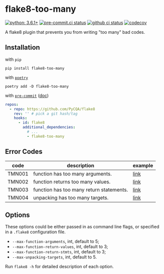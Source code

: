 # flake8-too-many

[![python: 3.6.1+](https://img.shields.io/badge/python->=3.6.1-blue.svg)](https://www.python.org/downloads/)
[![pre-commit.ci status](https://results.pre-commit.ci/badge/github/queensferryme/flake8-too-many/master.svg)](https://results.pre-commit.ci/latest/github/queensferryme/flake8-too-many/master)
[![github ci status](https://img.shields.io/github/workflow/status/queensferryme/flake8-too-many/Test?label=test&logo=github&message=passed)](https://github.com/RSSerpent/RSSerpent/actions/workflows/test.yaml)
[![codecov](https://codecov.io/gh/queensferryme/flake8-too-many/branch/master/graph/badge.svg?token=56VCCB1JUB)](https://codecov.io/gh/queensferryme/flake8-too-many)

A flake8 plugin that prevents you from writing "too many" bad codes.

## Installation

with `pip`

```shell
pip install flake8-too-many
```

with [`poetry`](https://python-poetry.org/)

```shell
poetry add -D flake8-too-many
```

with [`pre-commit`](https://pre-commit.com/) ([doc](https://flake8.pycqa.org/en/latest/user/using-hooks.html))

```yaml
repos:
  - repo: https://github.com/PyCQA/flake8
    rev: '' # pick a git hash/tag
    hooks:
      - id: flake8
        additional_dependencies:
          # ...
          - flake8-too-many
```

## Error Codes

| code   | description                              | example                                                      |
| ------ | ---------------------------------------- | ------------------------------------------------------------ |
| TMN001 | function has too many arguments.         | [link](https://github.com/queensferryme/flake8-too-many/blob/master/tests/files/function_arguments.py) |
| TMN002 | function returns too many values.        | [link](https://github.com/queensferryme/flake8-too-many/blob/master/tests/files/function_return_values.py) |
| TMN003 | function has too many return statements. | [link](https://github.com/queensferryme/flake8-too-many/blob/master/tests/files/function_return_stmts.py) |
| TMN004 | unpacking has too many targets.          | [link](https://github.com/queensferryme/flake8-too-many/blob/master/tests/files/unpacking_targets.py) |


## Options

These options could be either passed in as command line flags, or specified in a `.flake8` configuration file.

* `--max-function-arguments`, int, default to 5;
* `--max-function-return-values`, int, default to 3;
* `--max-function-return-stmts`, int, default to 3;
* `--max-unpacking-targets`, int, default to 5.

Run `flake8 -h` for detailed description of each option.
